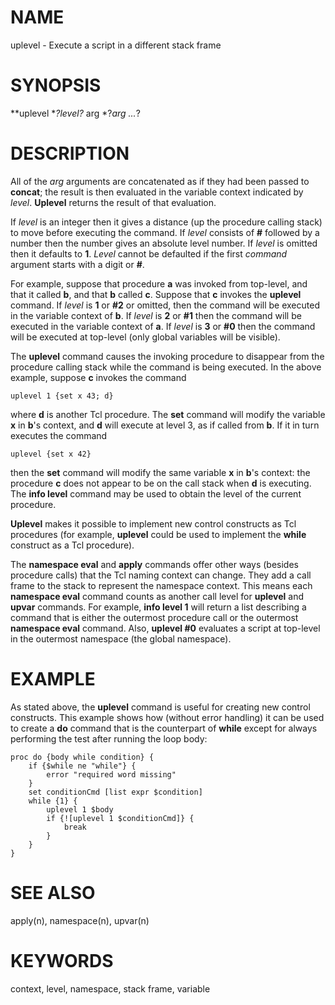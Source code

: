 # NAME

uplevel - Execute a script in a different stack frame

# SYNOPSIS

**uplevel **?*level*?* arg *?*arg \...*?

# DESCRIPTION

All of the *arg* arguments are concatenated as if they had been passed
to **concat**; the result is then evaluated in the variable context
indicated by *level*. **Uplevel** returns the result of that evaluation.

If *level* is an integer then it gives a distance (up the procedure
calling stack) to move before executing the command. If *level* consists
of **\#** followed by a number then the number gives an absolute level
number. If *level* is omitted then it defaults to **1**. *Level* cannot
be defaulted if the first *command* argument starts with a digit or
**\#**.

For example, suppose that procedure **a** was invoked from top-level,
and that it called **b**, and that **b** called **c**. Suppose that
**c** invokes the **uplevel** command. If *level* is **1** or **#2** or
omitted, then the command will be executed in the variable context of
**b**. If *level* is **2** or **#1** then the command will be executed
in the variable context of **a**. If *level* is **3** or **#0** then the
command will be executed at top-level (only global variables will be
visible).

The **uplevel** command causes the invoking procedure to disappear from
the procedure calling stack while the command is being executed. In the
above example, suppose **c** invokes the command

    uplevel 1 {set x 43; d}

where **d** is another Tcl procedure. The **set** command will modify
the variable **x** in **b**\'s context, and **d** will execute at level
3, as if called from **b**. If it in turn executes the command

    uplevel {set x 42}

then the **set** command will modify the same variable **x** in **b**\'s
context: the procedure **c** does not appear to be on the call stack
when **d** is executing. The **info level** command may be used to
obtain the level of the current procedure.

**Uplevel** makes it possible to implement new control constructs as Tcl
procedures (for example, **uplevel** could be used to implement the
**while** construct as a Tcl procedure).

The **namespace eval** and **apply** commands offer other ways (besides
procedure calls) that the Tcl naming context can change. They add a call
frame to the stack to represent the namespace context. This means each
**namespace eval** command counts as another call level for **uplevel**
and **upvar** commands. For example, **info level 1** will return a list
describing a command that is either the outermost procedure call or the
outermost **namespace eval** command. Also, **uplevel #0** evaluates a
script at top-level in the outermost namespace (the global namespace).

# EXAMPLE

As stated above, the **uplevel** command is useful for creating new
control constructs. This example shows how (without error handling) it
can be used to create a **do** command that is the counterpart of
**while** except for always performing the test after running the loop
body:

    proc do {body while condition} {
        if {$while ne "while"} {
            error "required word missing"
        }
        set conditionCmd [list expr $condition]
        while {1} {
            uplevel 1 $body
            if {![uplevel 1 $conditionCmd]} {
                break
            }
        }
    }

# SEE ALSO

apply(n), namespace(n), upvar(n)

# KEYWORDS

context, level, namespace, stack frame, variable
